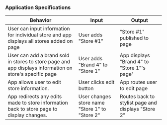 ### Application Specifications

|Behavior|Input|Output|
|--------|-----|------|
|User can input information for individual store and app displays all stores added on page| User adds "Store #1"| "Store #1" published to page|
|User can add a brand sold in stores to store page and app displays information on store's specific page|User adds "Brand 4" to "Store 1"|App displays "Brand 4" to "Store 1"'s page'|
|App allows user to edit store information.|User clicks edit button|App routes user to edit page|
|App redirects any edits made to store information back to store page to display changes.|User changes store name "Store 1" to "Store 2"|Routes back to stylist page and displays "Store 2"|
